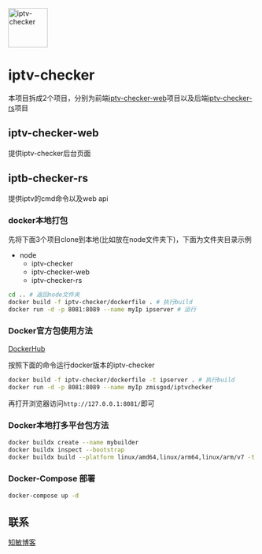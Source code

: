 <img alt="iptv-checker" src="https://github.com/zhimin-dev/iptv-checker-web/blob/main/src/assets/icon.png" height=80>

# iptv-checker

本项目拆成2个项目，分别为前端[iptv-checker-web](https://github.com/zhimin-dev/iptv-checker-web)项目以及后端[iptv-checker-rs](https://github.com/zhimin-dev/iptv-checker-rs)项目

## iptv-checker-web

提供iptv-checker后台页面

## iptb-checker-rs

提供iptv的cmd命令以及web api

### docker本地打包

先将下面3个项目clone到本地(比如放在node文件夹下)，下面为文件夹目录示例

- node
  - iptv-checker
  - iptv-checker-web
  - iptv-checker-rs

```bash
cd .. # 返回node文件夹
docker build -f iptv-checker/dockerfile . # 执行build
docker run -d -p 8081:8089 --name myIp ipserver # 运行
```

### Docker官方包使用方法

[DockerHub](https://hub.docker.com/r/zmisgod/iptvchecker)

按照下面的命令运行docker版本的iptv-checker

```bash
docker build -f iptv-checker/dockerfile -t ipserver . # 执行build
docker run -d -p 8081:8089 --name myIp zmisgod/iptvchecker
```

再打开浏览器访问`http://127.0.0.1:8081/`即可

### Docker本地打多平台包方法

```bash
docker buildx create --name mybuilder
docker buildx inspect --bootstrap
docker buildx build --platform linux/amd64,linux/arm64,linux/arm/v7 -t zmisgod/iptvchecker:latest --push .
```

### Docker-Compose 部署

```bash
docker-compose up -d
```

## 联系

[知敏博客](https://zmis.me/user/zmisgod)
